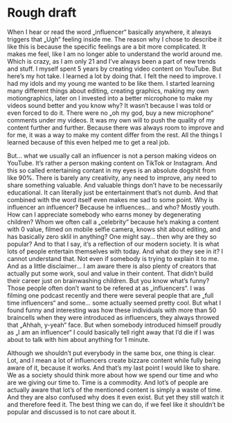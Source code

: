 # Rough draft

When I hear or read the word „influencer“ basically anywhere, it always triggers that „Ugh“ feeling inside me. The reason why I chose to describe it like this is because the specific feelings are a bit more complicated. It makes me feel, like I am no longer able to understand the world around me. Which is crazy, as I am only 21 and I’ve always been a part of new trends and stuff. I myself spent 5 years by creating video content on YouTube. But here’s my hot take. I learned a lot by doing that. I felt the need to improve. I had my idols and my young me wanted to be like them. I started learning many different things about editing, creating graphics, making my own motiongraphics, later on I invested into a better microphone to make my videos sound better and you know why? It wasn’t because I was told or even forced to do it. There were no „oh my god, buy a new microphone“ comments under my videos. It was my own will to push the quality of my content further and further. Because there was always room to improve and for me, it was a way to make my content differ from the rest. All the things I learned because of this even helped me to get a real job. 

But… what we usually call an influencer is not a person making videos on YouTube. It’s rather a person making content on TikTok or Instagram. And this so called entertaining contant in my eyes is an absolute dogshit from like 90%. 
There is barely any creativity, any need to improve, any need to share something valuable. And valuable things don’t have to be necessarily educational. It can literally just be entertainment that’s not dumb. And that combined with the word itself even makes me sad to some point. Why is influencer an influencer? Because he influences… and who? Mostly youth. How can I appreciate somebody who earns money by degenerating children? Whom we often call a „celebrity“ because he’s making a content with 0 value, filmed on mobile selfie camera, knows shit about editing, and has basically zero sklil in anything? One might say… then why are they so popular? And to that I say, it’s a reflection of our modern society. It is what lots of people entertain themselves with today. And what do they see in it? I cannot understand that. Not even if somebody is trying to explain it to me. 
And as a little disclaimer… I am aware there is also plenty of creators that actually put some work, soul and value in their content. That didn’t build their career just on brainwashing children. But you know what’s funny? Those people often don’t want to be refered at as „influencers“.
I was filming one podcast recently and there were several people that are „full time influencers“ and some… some actually seemed pretty cool. But what I found funny and interesting was how these individuals with more than 50 braincells when they were introduced as influencers, they always throwed that „Ahhah, y-yeah“ face. But when somebody introduced himself proudly as „I am an influencer“ I could basically tell right away that I’d die if I was about to talk with him about anything for 1 minute. 

Although we shouldn’t put everybody in the same box, one thing is clear.
Lot, and I mean a lot of influencers create bizzare content while fully being aware of it, because it works. And that’s my last point I would like to share. 
We as a society should think more about how we spend our time and who are we giving our time to. Time is a commodity. 
And lot’s of people are actually aware that lot’s of the mentioned content is simply a waste of time. And they are also confused why does it even exist.
But yet they still watch it and therefore feed it.
The best thing we can do, if we feel like it shouldn’t be popular and discussed is to not care about it.
